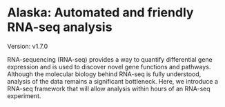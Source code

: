 # Alaska: Automated and friendly RNA-seq analysis
Version: v1.7.0

RNA-sequencing (RNA-seq) provides a way to quantify differential gene expression and is used to discover novel gene functions and pathways. Although the molecular biology behind RNA-seq is fully understood, analysis of the data remains a significant bottleneck. Here, we introduce a RNA-seq framework that will allow analysis within hours of an RNA-seq experiment.
